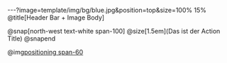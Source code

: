 ---?image=template/img/bg/blue.jpg&position=top&size=100% 15%
@title[Header Bar + Image Body]

@snap[north-west text-white span-100]
@size[1.5em](Das ist der Action Title)
@snapend

@img[positioning span-60](template/img/608px-Volksbank_Logo.svg.png)
